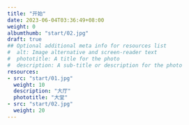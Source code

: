 ```yaml
---
title: "开始"
date: 2023-06-04T03:36:49+08:00
weight: 0
albumthumb: "start/02.jpg"
draft: true
## Optional additional meta info for resources list
#  alt: Image alternative and screen-reader text
#  phototitle: A title for the photo
#  description: A sub-title or description for the photo
resources:
- src: "start/01.jpg"
  weight: 10
  description: "大厅"
  phototitle: "大堂"
- src: "start/02.jpg"
  weight: 20
---
```

